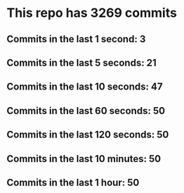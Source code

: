 # This repo has 3269 commits

## Commits in the last 1 second: 3
## Commits in the last 5 seconds: 21
## Commits in the last 10 seconds: 47
## Commits in the last 60 seconds: 50
## Commits in the last 120 seconds: 50
## Commits in the last 10 minutes: 50
## Commits in the last 1 hour: 50
